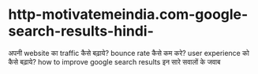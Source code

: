 # http-motivatemeindia.com-google-search-results-hindi-
अपनी website का traffic कैसे बढ़ाये? bounce rate कैसे कम करे? user experience को कैसे बढ़ाये? how to improve google search results इन सारे सवालों के जवाब
